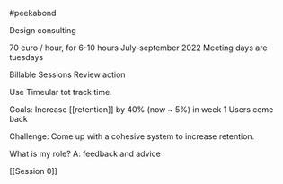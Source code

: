 #peekabond

Design consulting

70 euro / hour, for 6-10 hours 
July-september 2022
Meeting days are tuesdays 

Billable 
Sessions
Review action

Use Timeular tot track time.

Goals:
Increase [[retention]] by 40% (now ~ 5%) in week 1
Users come back

Challenge:
Come up with a cohesive system to increase retention.

What is my role? A: feedback and advice

[[Session 0]]
